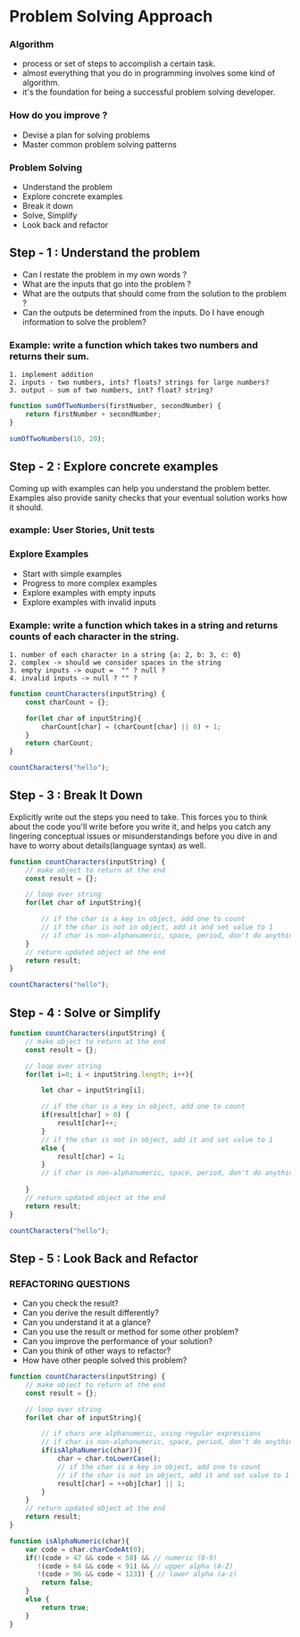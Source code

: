 # Problem Solving Approach

### Algorithm
- process or set of steps to accomplish a certain task.
- almost everything that you do in programming involves some kind of algorithm.
- it's the foundation for being a successful problem solving developer.

### How do you improve ?
- Devise a plan for solving problems
- Master common problem solving patterns

### Problem Solving
- Understand the problem
- Explore concrete examples
- Break it down
- Solve, Simplify
- Look back and refactor

## Step - 1 : Understand the problem
- Can I restate the problem in my own words ?
- What are the inputs that go into the problem ?
- What are the outputs that should come from the solution to the problem ?
- Can the outputs be determined from the inputs. Do I have enough information to solve the problem?

### Example: write a function which takes two numbers and returns their sum.
```
1. implement addition
2. inputs - two numbers, ints? floats? strings for large numbers?
3. output - sum of two numbers, int? float? string?
```
```js
function sumOfTwoNumbers(firstNumber, secondNumber) {
    return firstNumber + secondNumber;
}

sumOfTwoNumbers(10, 20);
```
## Step - 2 : Explore concrete examples

Coming up with examples can help you understand the problem better. Examples also provide sanity checks that your eventual solution works how it should.
### example: User Stories, Unit tests

### Explore Examples
- Start with simple examples
- Progress to more complex examples
- Explore examples with empty inputs
- Explore examples with invalid inputs

### Example: write a function which takes in a string and returns counts of each character in the string.
```
1. number of each character in a string {a: 2, b: 3, c: 0}
2. complex -> should we consider spaces in the string
3. empty inputs -> ouput =  "" ? null ?
4. invalid inputs -> null ? "" ?
```
```js
function countCharacters(inputString) {
    const charCount = {};

    for(let char of inputString){
        charCount[char] = (charCount[char] || 0) + 1;
    }
    return charCount;
}

countCharacters("hello");
```

## Step - 3 : Break It Down

Explicitly write out the steps you need to take. This forces you to think about the code you'll write before you write it, and helps you catch any lingering conceptual issues or misunderstandings before you dive in and have to worry about details(language syntax) as well.

```js
function countCharacters(inputString) {
    // make object to return at the end
    const result = {};

    // loop over string
    for(let char of inputString){

        // if the char is a key in object, add one to count
        // if the char is not in object, add it and set value to 1
        // if char is non-alphanumeric, space, period, don't do anything
    }
    // return updated object at the end
    return result;
}

countCharacters("hello");
```

## Step - 4 : Solve or Simplify


```js
function countCharacters(inputString) {
    // make object to return at the end
    const result = {};

    // loop over string
    for(let i=0; i < inputString.length; i++){

        let char = inputString[i];

        // if the char is a key in object, add one to count
        if(result[char] > 0) {
            result[char]++;
        }
        // if the char is not in object, add it and set value to 1
        else {
            result[char] = 1;
        }
        // if char is non-alphanumeric, space, period, don't do anything
        
    }
    // return updated object at the end
    return result;
}

countCharacters("hello");
```

## Step - 5 : Look Back and Refactor

### REFACTORING QUESTIONS

- Can you check the result?
- Can you derive the result differently?
- Can you understand it at a glance?
- Can you use the result or method for some other problem?
- Can you improve the performance of your solution?
- Can you think of other ways to refactor?
- How have other people solved this problem?

```js
function countCharacters(inputString) {
    // make object to return at the end
    const result = {};

    // loop over string
    for(let char of inputString){

        // if chars are alphanumeric, using regular expressions
        // if char is non-alphanumeric, space, period, don't do anything
        if(isAlphaNumeric(char)){
            char = char.toLowerCase();
            // if the char is a key in object, add one to count
            // if the char is not in object, add it and set value to 1
            result[char] = ++obj[char] || 1;
        }
    }
    // return updated object at the end
    return result;
}

function isAlphaNumeric(char){
    var code = char.charCodeAt(0);
    if(!(code > 47 && code < 58) && // numeric (0-9)
       !(code > 64 && code < 91) && // upper alpha (A-Z)
       !(code > 96 && code < 123)) { // lower alpha (a-z)
        return false;
    }
    else {
        return true;
    }
}
```